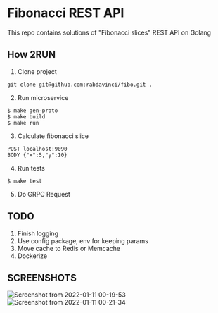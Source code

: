 # Fibonacci REST API

This repo contains solutions of "Fibonacci slices" REST API on Golang

## How 2RUN

1. Clone project

```
git clone git@github.com:rabdavinci/fibo.git .
```

2. Run microservice

```
$ make gen-proto
$ make build
$ make run
```

3. Calculate fibonacci slice

```
POST localhost:9090
BODY {"x":5,"y":10}
```
4. Run tests
```
$ make test
```

5. Do GRPC Request

## TODO

1. Finish logging
2. Use config package, env for keeping params
3. Move cache to Redis or Memcache
4. Dockerize

## SCREENSHOTS

![Screenshot from 2022-01-11 00-19-53](https://user-images.githubusercontent.com/30826165/148826190-72f0eb17-fafa-4401-8e92-4f50ba0d5f46.png)
![Screenshot from 2022-01-11 00-21-34](https://user-images.githubusercontent.com/30826165/148826199-0b7ec61a-d8f8-40ce-9a2c-816ac5a2b50f.png)

